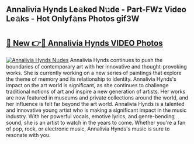## Annalivia Hynds Le𝚊ked N𝚞de - Part-FWz Video Le𝚊ks - Hot Onlyf𝚊ns Photos gif3W

# <h2><a href="http://ab32719.deff.icu/?id=Annalivia+Hynds">🔗 New 👉🔴 Annalivia Hynds VIDEO Photos</a></h2>

[![Annalivia Hynds N𝚞des](https://i.imgur.com/rIISA9y.gif)](http://ab32719.deff.icu/?id=Annalivia+Hynds)
Annalivia Hynds continues to push the boundaries of contemporary art with her innovative and thought-provoking works. She is currently working on a new series of paintings that explore the theme of memory and its relationship to identity. Annalivia Hynds's impact on the art world is significant, as she continues to challenge traditional notions of art and inspire a new generation of artists. Her works are now featured in museums and private collections around the world, and her influence is felt far beyond the art world. Annalivia Hynds is a talented and innovative young artist who is making a significant impact in the music industry. With her powerful vocals, emotive lyrics, and genre-bending sound, she is an artist to watch in the years to come. Whether you're a fan of pop, rock, or electronic music, Annalivia Hynds's music is sure to resonate with you.
